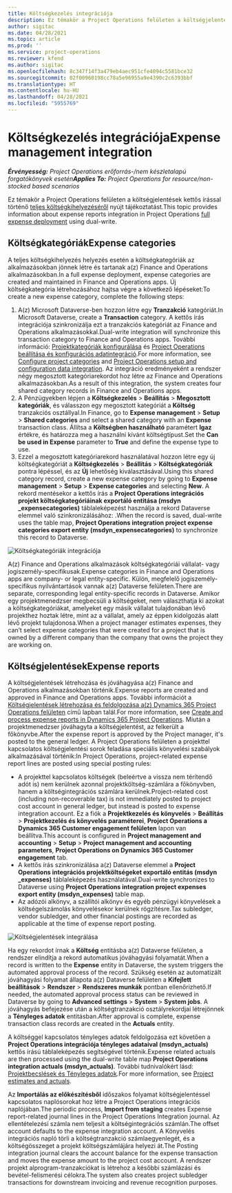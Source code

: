 ```yaml
---
title: Költségkezelés integrációja
description: Ez témakör a Project Operations felületen a költségjelentések kettős írással történő integrációjáról nyújt tájékoztatást.
author: sigitac
ms.date: 04/28/2021
ms.topic: article
ms.prod: ''
ms.service: project-operations
ms.reviewer: kfend
ms.author: sigitac
ms.openlocfilehash: 8c347f14f3a479eb4aec951cfe4094c5581bce32
ms.sourcegitcommit: 02f00960198cc78a5e96955a9e4390c2c6393bbf
ms.translationtype: HT
ms.contentlocale: hu-HU
ms.lasthandoff: 04/28/2021
ms.locfileid: "5955769"
---
```

# <a name="expense-management-integration"></a><span data-ttu-id="7ac9f-103">Költségkezelés integrációja</span><span class="sxs-lookup"><span data-stu-id="7ac9f-103">Expense management integration</span></span>

<span data-ttu-id="7ac9f-104">_**Érvényesség:** Project Operations erőforrás-/nem készletalapú forgatókönyvek esetén_</span><span class="sxs-lookup"><span data-stu-id="7ac9f-104">_**Applies To:** Project Operations for resource/non-stocked based scenarios_</span></span>

<span data-ttu-id="7ac9f-105">Ez témakör a Project Operations felületen a költségjelentések kettős írással történő [teljes költségkihelyezéséről](../expense/expense-overview.md) nyújt tájékoztatást.</span><span class="sxs-lookup"><span data-stu-id="7ac9f-105">This topic provides information about expense reports integration in Project Operations [full expense deployment](../expense/expense-overview.md) using dual-write.</span></span>

## <a name="expense-categories"></a><span data-ttu-id="7ac9f-106">Költségkategóriák</span><span class="sxs-lookup"><span data-stu-id="7ac9f-106">Expense categories</span></span>

<span data-ttu-id="7ac9f-107">A teljes költségkihelyezés helyezés esetén a költségkategóriák az alkalmazásokban jönnek létre és tartanak a(z) Finance and Operations alkalmazásokban.</span><span class="sxs-lookup"><span data-stu-id="7ac9f-107">In a full expense deployment, expense categories are created and maintained in Finance and Operations apps.</span></span> <span data-ttu-id="7ac9f-108">Új költségkategória létrehozásához hajtsa végre a következő lépéseket:</span><span class="sxs-lookup"><span data-stu-id="7ac9f-108">To create a new expense category, complete the following steps:</span></span>

1. <span data-ttu-id="7ac9f-109">A(z) Microsoft Dataverse-ben hozzon létre egy **Tranzakció** kategóriát.</span><span class="sxs-lookup"><span data-stu-id="7ac9f-109">In Microsoft Dataverse, create a **Transaction** category.</span></span> <span data-ttu-id="7ac9f-110">A kettős írás integrációja szinkronizálja ezt a tranzakciós kategóriát az Finance and Operations alkalmazásokkal.</span><span class="sxs-lookup"><span data-stu-id="7ac9f-110">Dual-write integration will synchronize this transaction category to Finance and Operations apps.</span></span> <span data-ttu-id="7ac9f-111">További információ: [Projektkategóriák konfigurálása](/dynamics365/project-operations/project-accounting/configure-project-categories) és [Project Operations beállítása és konfigurációs adatintegráció](resource-dual-write-setup-integration.md).</span><span class="sxs-lookup"><span data-stu-id="7ac9f-111">For more information, see [Configure project categories](/dynamics365/project-operations/project-accounting/configure-project-categories) and [Project Operations setup and configuration data integration](resource-dual-write-setup-integration.md).</span></span> <span data-ttu-id="7ac9f-112">Az integráció eredményeként a rendszer négy megosztott kategóriarekordot hoz létre az Finance and Operations alkalmazásokban.</span><span class="sxs-lookup"><span data-stu-id="7ac9f-112">As a result of this integration, the system creates four shared category records in Finance and Operations apps.</span></span>
2. <span data-ttu-id="7ac9f-113">A Pénzügyekben lépjen a **Költségkezelés** > **Beállítás** > **Megosztott kategóriák**, és válasszon egy megosztott kategóriát a **Költség** tranzakciós osztállyal.</span><span class="sxs-lookup"><span data-stu-id="7ac9f-113">In Finance, go to **Expense management** > **Setup** > **Shared categories** and select a shared category with an **Expense** transaction class.</span></span> <span data-ttu-id="7ac9f-114">Állítsa a **Költségben használható** paramétert **Igaz** értékre, és határozza meg a használni kívánt költségtípust.</span><span class="sxs-lookup"><span data-stu-id="7ac9f-114">Set the **Can be used in Expense** parameter to **True** and define the expense type to use.</span></span>
3. <span data-ttu-id="7ac9f-115">Ezzel a megosztott kategóriarekord használatával hozzon létre egy új költségkategóriát a **Költségkezelés** > **Beállítás** > **Költségkategóriák** pontra lépéssel, és az **Új** lehetőség kiválasztásával.</span><span class="sxs-lookup"><span data-stu-id="7ac9f-115">Using this shared category record, create a new expense category by going to **Expense management** > **Setup** > **Expense categories** and selecting **New**.</span></span> <span data-ttu-id="7ac9f-116">A rekord mentésekor a kettős írás a **Project Operations integrációs projekt költségkategóriáinak exportáló entitása (msdyn \_expensecategories)** táblaleképezést használja a rekord Dataverse elemmel való szinkronizálásához: .</span><span class="sxs-lookup"><span data-stu-id="7ac9f-116">When the record is saved, dual-write uses the table map, **Project Operations integration project expense categories export entity (msdyn\_expensecategories)** to synchronize this record to Dataverse.</span></span>

  ![Költségkategóriák integrációja](./media/DW6ExpenseCategories.png)

<span data-ttu-id="7ac9f-118">A(z) Finance and Operations alkalmazások költségkategóriái vállalat- vagy jogiszemély-specifikusak.</span><span class="sxs-lookup"><span data-stu-id="7ac9f-118">Expense categories in Finance and Operations apps are company- or legal entity-specific.</span></span> <span data-ttu-id="7ac9f-119">Külön, megfelelő jogiszemély-specifikus nyilvántartások vannak a(z) Dataverse felületen.</span><span class="sxs-lookup"><span data-stu-id="7ac9f-119">There are separate, corresponding legal entity-specific records in Dataverse.</span></span> <span data-ttu-id="7ac9f-120">Amikor egy projektmenedzser megbecsüli a költségeket, nem választhatja ki azokat a költségkategóriákat, amelyeket egy másik vállalat tulajdonában lévő projekthez hoztak létre, mint az a vállalat, amely az éppen kidolgozás alatt lévő projekt tulajdonosa.</span><span class="sxs-lookup"><span data-stu-id="7ac9f-120">When a project manager estimates expenses, they can’t select expense categories that were created for a project that is owned by a different company than the company that owns the project they are working on.</span></span> 

## <a name="expense-reports"></a><span data-ttu-id="7ac9f-121">Költségjelentések</span><span class="sxs-lookup"><span data-stu-id="7ac9f-121">Expense reports</span></span>

<span data-ttu-id="7ac9f-122">A költségjelentések létrehozása és jóváhagyása a(z) Finance and Operations alkalmazásokban történik.</span><span class="sxs-lookup"><span data-stu-id="7ac9f-122">Expense reports are created and approved in Finance and Operations apps.</span></span> <span data-ttu-id="7ac9f-123">További információt a [Költségjelentések létrehozása és feldolgozása a(z) Dynamics 365 Project Operations felületen](/learn/modules/create-process-expense-reports/) című lapban talál.</span><span class="sxs-lookup"><span data-stu-id="7ac9f-123">For more information, see [Create and process expense reports in Dynamics 365 Project Operations](/learn/modules/create-process-expense-reports/).</span></span> <span data-ttu-id="7ac9f-124">Miután a projektmenedzser jóváhagyta a költségjelentést, az felkerült a főkönyvbe.</span><span class="sxs-lookup"><span data-stu-id="7ac9f-124">After the expense report is approved by the Project manager, it's posted to the general ledger.</span></span> <span data-ttu-id="7ac9f-125">A Project Operations felületen a projekttel kapcsolatos költségjelentési sorok feladása speciális könyvelési szabályok alkalmazásával történik:</span><span class="sxs-lookup"><span data-stu-id="7ac9f-125">In Project Operations, project-related expense report lines are posted using special posting rules:</span></span>

  - <span data-ttu-id="7ac9f-126">A projekttel kapcsolatos költségek (beleértve a vissza nem térítendő adót is) nem kerülnek azonnal projektköltség-számlára a főkönyvben, hanem a költségintegrációs számlára kerülnek.</span><span class="sxs-lookup"><span data-stu-id="7ac9f-126">Project-related cost (including non-recoverable tax) is not immediately posted to project cost account in general ledger, but instead is posted to expense integration account.</span></span> <span data-ttu-id="7ac9f-127">Ez a fiók a **Projektkezelés és könyvelés** > **Beállítás** > **Projektkezelés és könyvelés paraméterei**, **Project Operations a Dynamics 365 Customer engagement felületen** lapon van beállítva.</span><span class="sxs-lookup"><span data-stu-id="7ac9f-127">This account is configured in **Project management and accounting** > **Setup** > **Project management and accounting parameters**, **Project Operations on Dynamics 365 Customer engagement** tab.</span></span>
  - <span data-ttu-id="7ac9f-128">A kettős írás szinkronizálása a(z) Dataverse elemmel a **Project Operations integrációs projektköltségeket exportáló entitás (msdyn \_expenses)** táblaleképezés használatával.</span><span class="sxs-lookup"><span data-stu-id="7ac9f-128">Dual-write synchronizes to Dataverse using **Project Operations integration project expenses export entity (msdyn\_expenses)** table map.</span></span>
  - <span data-ttu-id="7ac9f-129">Az adózói alkönyv, a szállítói alkönyv és egyéb pénzügyi könyvelések a költségelszámolás könyvelésekor kerülnek rögzítésre.</span><span class="sxs-lookup"><span data-stu-id="7ac9f-129">Tax subledger, vendor subledger, and other financial postings are recorded as applicable at the time of expense report posting.</span></span>

  ![Költségjelentések integrálása](./media/DW6ExpenseReports.png)

<span data-ttu-id="7ac9f-131">Ha egy rekordot írnak a **Költség** entitásba a(z) Dataverse felületen, a rendszer elindítja a rekord automatikus jóváhagyási folyamatát.</span><span class="sxs-lookup"><span data-stu-id="7ac9f-131">When a record is written to the **Expense** entity in Dataverse, the system triggers the automated approval process of the record.</span></span> <span data-ttu-id="7ac9f-132">Szükség esetén az automatizált jóváhagyási folyamat állapota a(z) Dataverse felületen a **Kifejlett beállítások** > **Rendszer** > **Rendszeres munkák** pontban ellenőrizhető.</span><span class="sxs-lookup"><span data-stu-id="7ac9f-132">If needed, the automated approval process status can be reviewed in Dataverse by going to **Advanced settings** > **System** > **System jobs**.</span></span> <span data-ttu-id="7ac9f-133">A jóváhagyás befejezése után a költségtranzakció osztályrekordjai létrejönnek a **Tényleges adatok** entitásban.</span><span class="sxs-lookup"><span data-stu-id="7ac9f-133">After approval is complete, expense transaction class records are created in the **Actuals** entity.</span></span>

<span data-ttu-id="7ac9f-134">A költséggel kapcsolatos tényleges adatok feldolgozása ezt követően a **Project Operations integrációja tényleges adataival (msdyn\_actuals)** kettős írású táblaleképezés segítségével történik.</span><span class="sxs-lookup"><span data-stu-id="7ac9f-134">Expense related actuals are then processed using the dual-write table map **Project Operations integration actuals (msdyn\_actuals)**.</span></span> <span data-ttu-id="7ac9f-135">További tudnivalókért lásd: [Projektbecslések és Tényleges adatok](resource-dual-write-estimates-actuals.md).</span><span class="sxs-lookup"><span data-stu-id="7ac9f-135">For more information, see [Project estimates and actuals](resource-dual-write-estimates-actuals.md).</span></span>

<span data-ttu-id="7ac9f-136">Az **Importálás az előkészítésből** időszakos folyamat költségjelentéssel kapcsolatos naplósorokat hoz létre a Project Operations integrációs naplójában.</span><span class="sxs-lookup"><span data-stu-id="7ac9f-136">The periodic process, **Import from staging** creates Expense report-related journal lines in the Project Operations Integration journal.</span></span> <span data-ttu-id="7ac9f-137">Az ellentételezési számla nem teljesít a költségintegrációs számlán.</span><span class="sxs-lookup"><span data-stu-id="7ac9f-137">The offset account defaults to the expense integration account.</span></span> <span data-ttu-id="7ac9f-138">A Könyvelés integrációs napló törli a költségtranzakció számlaegyenlegét, és a költségösszeget a projekt költségszámlájára helyezi át.</span><span class="sxs-lookup"><span data-stu-id="7ac9f-138">The Posting integration journal clears the account balance for the expense transaction and moves the expense amount to the project cost account.</span></span> <span data-ttu-id="7ac9f-139">A rendszer projekt alprogram-tranzakciókat is létrehoz a későbbi számlázási és bevétel-felismerési célokra.</span><span class="sxs-lookup"><span data-stu-id="7ac9f-139">The system also creates project subledger transactions for downstream invoicing and revenue recognition purposes.</span></span>
